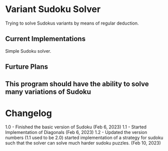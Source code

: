 # Variant Sudoku Solver
Trying to solve Sudokus variants by means of regular deduction. 

## Current Implementations
Simple Sudoku solver. 

## Furture Plans
This program should have the ability to solve many variations of Sudoku 
--- 

# Changelog 
1.0 - Finished the basic version of Sudoku (Feb 6, 2023)
1.1 - Started Implementation of Diagonals (Feb 6, 2023)
1.2 - Updated the version numbers (1.1 used to be 2.0)
      started implementation of a strategy for sudoku such that the solver can solve much harder sudoku puzzles. (Feb 10, 2023)